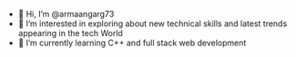 - 👋 Hi, I’m @armaangarg73
- 👀 I’m interested in exploring about new technical skills and latest trends appearing in the tech World 
- 🌱 I’m currently learning C++ and full stack web development 


<!---
armaangarg73/armaangarg73 is a ✨ special ✨ repository because its `README.md` (this file) appears on your GitHub profile.
You can click the Preview link to take a look at your changes.
--->
